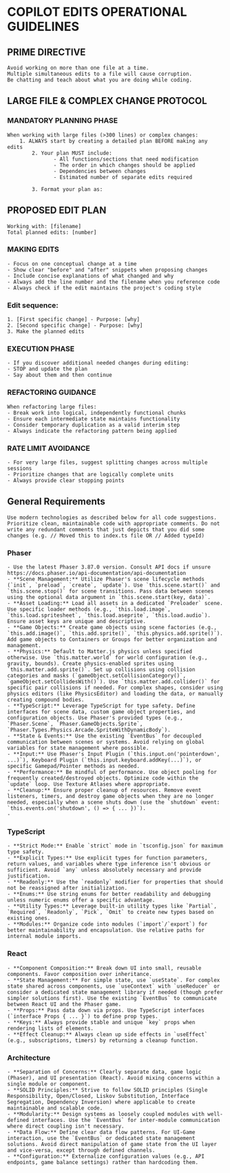 # COPILOT EDITS OPERATIONAL GUIDELINES

## PRIME DIRECTIVE

    Avoid working on more than one file at a time.
    Multiple simultaneous edits to a file will cause corruption.
    Be chatting and teach about what you are doing while coding.

## LARGE FILE & COMPLEX CHANGE PROTOCOL

### MANDATORY PLANNING PHASE

    When working with large files (>300 lines) or complex changes:
    	1. ALWAYS start by creating a detailed plan BEFORE making any edits
            2. Your plan MUST include:
                   - All functions/sections that need modification
                   - The order in which changes should be applied
                   - Dependencies between changes
                   - Estimated number of separate edits required

            3. Format your plan as:

## PROPOSED EDIT PLAN

    Working with: [filename]
    Total planned edits: [number]

### MAKING EDITS

    - Focus on one conceptual change at a time
    - Show clear "before" and "after" snippets when proposing changes
    - Include concise explanations of what changed and why
    - Always add the line number and the filename when you reference code
    - Always check if the edit maintains the project's coding style

### Edit sequence:

    1. [First specific change] - Purpose: [why]
    2. [Second specific change] - Purpose: [why]
    3. Make the planned edits

### EXECUTION PHASE

    - If you discover additional needed changes during editing:
    - STOP and update the plan
    - Say about them and then continue

### REFACTORING GUIDANCE

    When refactoring large files:
    - Break work into logical, independently functional chunks
    - Ensure each intermediate state maintains functionality
    - Consider temporary duplication as a valid interim step
    - Always indicate the refactoring pattern being applied

### RATE LIMIT AVOIDANCE

    - For very large files, suggest splitting changes across multiple sessions
    - Prioritize changes that are logically complete units
    - Always provide clear stopping points

## General Requirements

    Use modern technologies as described below for all code suggestions. Prioritize clean, maintainable code with appropriate comments. Do not write any redundant comments that just depicts that you did some changes (e.g. // Moved this to index.ts file OR // Added typeId)

### Phaser

    - Use the latest Phaser 3.87.0 version. Consult API docs if unsure https://docs.phaser.io/api-documentation/api-documentation
    - **Scene Management:** Utilize Phaser's scene lifecycle methods (`init`, `preload`, `create`, `update`). Use `this.scene.start()` and `this.scene.stop()` for scene transitions. Pass data between scenes using the optional data argument in `this.scene.start(key, data)`.
    - **Asset Loading:** Load all assets in a dedicated `Preloader` scene. Use specific loader methods (e.g., `this.load.image`, `this.load.spritesheet`, `this.load.aseprite`, `this.load.audio`). Ensure asset keys are unique and descriptive.
    - **Game Objects:** Create game objects using scene factories (e.g., `this.add.image()`, `this.add.sprite()`, `this.physics.add.sprite()`). Add game objects to Containers or Groups for better organization and management.
    - **Physics:** Default to Matter.js physics unless specified otherwise. Use `this.matter.world` for world configuration (e.g., gravity, bounds). Create physics-enabled sprites using `this.matter.add.sprite()`. Set up collisions using collision categories and masks (`gameObject.setCollisionCategory()`, `gameObject.setCollidesWith()`). Use `this.matter.add.collider()` for specific pair collisions if needed. For complex shapes, consider using physics editors (like PhysicsEditor) and loading the data, or manually creating compound bodies.
    - **TypeScript:** Leverage TypeScript for type safety. Define interfaces for scene data, custom game object properties, and configuration objects. Use Phaser's provided types (e.g., `Phaser.Scene`, `Phaser.GameObjects.Sprite`, `Phaser.Types.Physics.Arcade.SpriteWithDynamicBody`).
    - **State & Events:** Use the existing `EventBus` for decoupled communication between scenes or systems. Avoid relying on global variables for state management where possible.
    - **Input:** Use Phaser's Input Plugin (`this.input.on('pointerdown', ...)`), Keyboard Plugin (`this.input.keyboard.addKey(...)`), or specific Gamepad/Pointer methods as needed.
    - **Performance:** Be mindful of performance. Use object pooling for frequently created/destroyed objects. Optimize code within the `update` loop. Use Texture Atlases where appropriate.
    - **Cleanup:** Ensure proper cleanup of resources. Remove event listeners, timers, and destroy game objects when they are no longer needed, especially when a scene shuts down (use the `shutdown` event: `this.events.on('shutdown', () => { ... })`).
    -

### TypeScript

    - **Strict Mode:** Enable `strict` mode in `tsconfig.json` for maximum type safety.
    - **Explicit Types:** Use explicit types for function parameters, return values, and variables where type inference isn't obvious or sufficient. Avoid `any` unless absolutely necessary and provide justification.
    - **Readonly:** Use the `readonly` modifier for properties that should not be reassigned after initialization.
    - **Enums:** Use string enums for better readability and debugging unless numeric enums offer a specific advantage.
    - **Utility Types:** Leverage built-in utility types like `Partial`, `Required`, `Readonly`, `Pick`, `Omit` to create new types based on existing ones.
    - **Modules:** Organize code into modules (`import`/`export`) for better maintainability and encapsulation. Use relative paths for internal module imports.

### React

    - **Component Composition:** Break down UI into small, reusable components. Favor composition over inheritance.
    - **State Management:** For simple state, use `useState`. For complex state shared across components, use `useContext` with `useReducer` or consider a dedicated state management library if needed (though prefer simpler solutions first). Use the existing `EventBus` to communicate between React UI and the Phaser game.
    - **Props:** Pass data down via props. Use TypeScript interfaces (`interface Props { ... }`) to define prop types.
    - **Keys:** Always provide stable and unique `key` props when rendering lists of elements.
    - **Effect Cleanup:** Always clean up side effects in `useEffect` (e.g., subscriptions, timers) by returning a cleanup function.

### Architecture

    - **Separation of Concerns:** Clearly separate data, game logic (Phaser), and UI presentation (React). Avoid mixing concerns within a single module or component.
    - **SOLID Principles:** Strive to follow SOLID principles (Single Responsibility, Open/Closed, Liskov Substitution, Interface Segregation, Dependency Inversion) where applicable to create maintainable and scalable code.
    - **Modularity:** Design systems as loosely coupled modules with well-defined interfaces. Use the `EventBus` for inter-module communication where direct coupling isn't necessary.
    - **Data Flow:** Define clear data flow patterns. For UI-Game interaction, use the `EventBus` or dedicated state management solutions. Avoid direct manipulation of game state from the UI layer and vice-versa, except through defined channels.
    - **Configuration:** Externalize configuration values (e.g., API endpoints, game balance settings) rather than hardcoding them.
